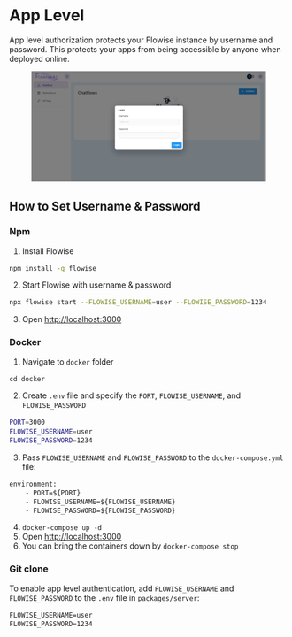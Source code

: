 # App Level

App level authorization protects your Flowise instance by username and password. This protects your apps from being accessible by anyone when deployed online.

<figure><img src="../../.gitbook/assets/image (2) (1) (1) (1) (1) (1) (1) (1) (1).png" alt=""><figcaption></figcaption></figure>

## How to Set Username & Password

### Npm

1. Install Flowise

```bash
npm install -g flowise
```

2. Start Flowise with username & password

```bash
npx flowise start --FLOWISE_USERNAME=user --FLOWISE_PASSWORD=1234
```

3. Open [http://localhost:3000](http://localhost:3000)

### Docker

1. Navigate to `docker` folder

```
cd docker
```

2. Create `.env` file and specify the `PORT`, `FLOWISE_USERNAME`, and `FLOWISE_PASSWORD`

```sh
PORT=3000
FLOWISE_USERNAME=user
FLOWISE_PASSWORD=1234
```

3. Pass `FLOWISE_USERNAME` and `FLOWISE_PASSWORD` to the `docker-compose.yml` file:

```
environment:
    - PORT=${PORT}
    - FLOWISE_USERNAME=${FLOWISE_USERNAME}
    - FLOWISE_PASSWORD=${FLOWISE_PASSWORD}
```

4. `docker-compose up -d`
5. Open [http://localhost:3000](http://localhost:3000)
6. You can bring the containers down by `docker-compose stop`

### Git clone

To enable app level authentication, add `FLOWISE_USERNAME` and `FLOWISE_PASSWORD` to the `.env` file in `packages/server`:

```
FLOWISE_USERNAME=user
FLOWISE_PASSWORD=1234
```
